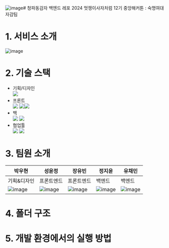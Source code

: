 ![image](https://github.com/user-attachments/assets/54a3518e-09d6-437a-953f-514d11465637)# 청파동감자 백엔드 레포
2024 멋쟁이사자처럼 12기 중앙해커톤 : 숙명여대 자감팀



# 1. 서비스 소개
![image](https://github.com/user-attachments/assets/ce43bc66-2170-495c-8fa0-e1a8d1779003)






# 2. 기술 스택
- 기획/디자인<br/><img src="https://img.shields.io/badge/figma-F24E1E?style=for-the-badge&logo=figma&logoColor=white">
- 프론트<br/><img src="https://img.shields.io/badge/html5-E34F26?style=for-the-badge&logo=html5&logoColor=white">
<img src="https://img.shields.io/badge/css-1572B6?style=for-the-badge&logo=css3&logoColor=white"><img src="https://img.shields.io/badge/javascript-F7DF1E?style=for-the-badge&logo=javascript&logoColor=black"> 
- 백<br/><img src="https://img.shields.io/badge/python-3776AB?style=for-the-badge&logo=python&logoColor=white"> <img src="https://img.shields.io/badge/django-092E20?style=for-the-badge&logo=django&logoColor=white">
- 협업툴<br/><img src="https://img.shields.io/badge/github-181717?style=for-the-badge&logo=github&logoColor=white"> <img src="https://img.shields.io/badge/notion-000000?style=for-the-badge&logo=notion&logoColor=white">




# 3. 팀원 소개
|박우현|성윤정|장유빈|정지윤|유채민|
|------|-----|------|------|------|
|기획&디자인|프론트엔드|프론트엔드|백엔드|백엔드|
|![image](https://github.com/user-attachments/assets/65f126ae-ced5-481c-9581-77dc360d1a5c)|![image](https://github.com/user-attachments/assets/1167885c-5dd5-4380-8087-9908f302b8a9)|![image](https://github.com/user-attachments/assets/6ba8d460-1961-4e70-8a3f-7996a5c68834)|![image](https://github.com/user-attachments/assets/de293745-9521-49fe-bf22-6a2be869fbc6)|![image](https://github.com/user-attachments/assets/530bbbe8-4f62-43ed-8a25-becf22c67c56)|




# 4. 폴더 구조


# 5. 개발 환경에서의 실행 방법




